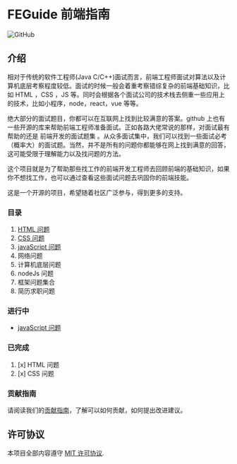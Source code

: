# FEGuide 前端指南

![GitHub](https://img.shields.io/github/license/mashape/apistatus.svg)

## 介绍

相对于传统的软件工程师(Java C/C++)面试而言，前端工程师面试对算法以及计算机底层考察程度较低。面试的时候一般会着重考察错综复杂的前端基础知识，比如 HTML ，CSS ，JS 等。同时会根据各个面试公司的技术栈去侧重一些应用上的技术，比如小程序，node，react，vue 等等。

绝大部分的面试题目，你都可以在互联网上找到比较满意的答案。github 上也有一些开源的库来帮助前端工程师准备面试。正如各路大佬常说的那样，对面试最有帮助的还是 前端开发的面试题集 。从众多面试集中，我们可以找到一些面试必考（概率大）的面试题。当然，并不是所有的问题你都能够在网上找到满意的回答，这可能受限于理解能力以及找问题的方法。

这个项目就是为了帮助那些找工作的前端开发工程师去回顾前端的基础知识，如果你不想找工作，也可以通过查看这些面试问题去巩固你的前端技能。

这是一个开源的项目，希望随着社区广泛参与，得到更多的支持。

### 目录

1. [HTML 问题](./HTML问题/html.md)
2. [CSS 问题](./CSS问题/css.md)
3. [javaScript 问题](./javascript问题/javascript.md)
4. 网络问题
5. 计算机底层问题
6. nodeJs 问题
7. 框架问题集合
8. 简历求职问题

### 进行中

- [javaScript 问题](./javascript问题/javascript.md)

### 已完成

1. [x] HTML 问题
2. [x] CSS 问题

### 贡献指南

请阅读我们的[贡献指南](./CONTRIBUTING.md)，了解可以如何贡献，如何提出改进建议。

## 许可协议

本项目全部内容遵守 [MIT 许可协议](../../LICENSE).
